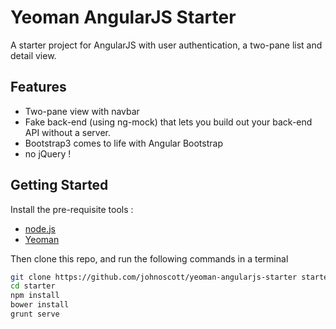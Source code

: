 Yeoman AngularJS Starter
============================

A starter project for AngularJS with user authentication, a two-pane list and detail view.

Features
--------

* Two-pane view with navbar
* Fake back-end (using ng-mock) that lets you build out your back-end API without a server.
* Bootstrap3 comes to life with Angular Bootstrap
* no jQuery !

Getting Started
-------------

Install the pre-requisite tools :

*  [node.js](http://nodejs.org/download/)
*  [Yeoman](http://yeoman.io/)

Then clone this repo, and run the following commands in a terminal

```sh
git clone https://github.com/johnoscott/yeoman-angularjs-starter starter
cd starter
npm install
bower install
grunt serve
```